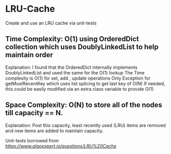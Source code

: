 # LRU-Cache

Create and use an LRU cache via unit-tests

## Time Complexity: O(1) using OrderedDict collection which uses DoublyLinkedList to help maintain order

Explanation: I found that the OrderedDict internally implements DoublyLinkedList and used the same for the O(1) lookup
The Time complexity is O(1) for set, add , update operations
Only Exception for getMostRecentKey which uses list splicing to get last key of O(N)
If needed, this could be easily modified via an extra class variable to provide O(1) 

## Space Complexity: O(N) to store all of the nodes till capacity == N. 
Explanation: Post this capacity, least recently used (LRU) items are removed and new items are added to maintain capacity.

Unit-tests borrowed from *https://www.algoexpert.io/questions/LRU%20Cache*
